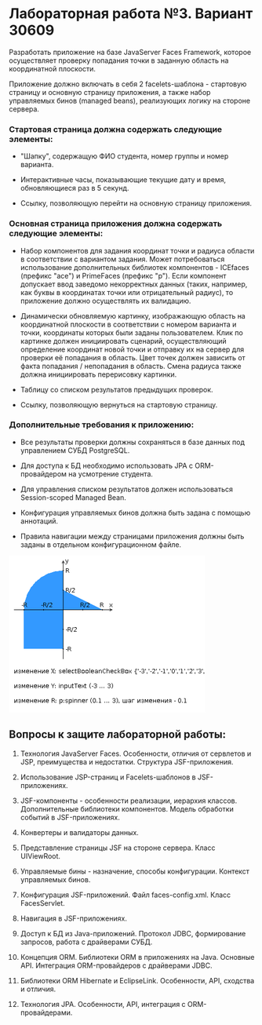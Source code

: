 # Лабораторная работа №3. Вариант 30609

Разработать приложение на базе JavaServer Faces Framework, которое осуществляет проверку попадания точки в заданную область на координатной плоскости.

Приложение должно включать в себя 2 facelets-шаблона - стартовую страницу и основную страницу приложения, а также набор управляемых бинов (managed beans), реализующих логику на стороне сервера.


### Стартовая страница должна содержать следующие элементы:

* "Шапку", содержащую ФИО студента, номер группы и номер варианта.

* Интерактивные часы, показывающие текущие дату и время, обновляющиеся раз в 5 секунд.

* Ссылку, позволяющую перейти на основную страницу приложения.

### Основная страница приложения должна содержать следующие элементы:

* Набор компонентов для задания координат точки и радиуса области в соответствии с вариантом задания. Может потребоваться использование дополнительных библиотек компонентов - ICEfaces (префикс "ace") и PrimeFaces (префикс "p"). Если компонент допускает ввод заведомо некорректных данных (таких, например, как буквы в координатах точки или отрицательный радиус), то приложение должно осуществлять их валидацию.

* Динамически обновляемую картинку, изображающую область на координатной плоскости в соответствии с номером варианта и точки, координаты которых были заданы пользователем. Клик по картинке должен инициировать сценарий, осуществляющий определение координат новой точки и отправку их на сервер для проверки её попадания в область. Цвет точек должен зависить от факта попадания / непопадания в область. Смена радиуса также должна инициировать перерисовку картинки.
* Таблицу со списком результатов предыдущих проверок.

* Ссылку, позволяющую вернуться на стартовую страницу.

### Дополнительные требования к приложению:

* Все результаты проверки должны сохраняться в базе данных под управлением СУБД PostgreSQL.

* Для доступа к БД необходимо использовать JPA с ORM-провайдером на усмотрение студента.

* Для управления списком результатов должен использоваться Session-scoped Managed Bean.

* Конфигурация управляемых бинов должна быть задана с помощью аннотаций.

* Правила навигации между страницами приложения должны быть заданы в отдельном конфигурационном файле.

![Image](./areas.png)

## Вопросы к защите лабораторной работы:

1. Технология JavaServer Faces. Особенности, отличия от сервлетов и JSP, преимущества и недостатки. Структура JSF-приложения.

1. Использование JSP-страниц и Facelets-шаблонов в JSF-приложениях.

1. JSF-компоненты - особенности реализации, иерархия классов. Дополнительные библиотеки компонентов. Модель обработки событий в JSF-приложениях.

1. Конвертеры и валидаторы данных.

1. Представление страницы JSF на стороне сервера. Класс UIViewRoot.

1. Управляемые бины - назначение, способы конфигурации. Контекст управляемых бинов.

1. Конфигурация JSF-приложений. Файл faces-config.xml. Класс FacesServlet.

1. Навигация в JSF-приложениях.

1. Доступ к БД из Java-приложений. Протокол JDBC, формирование запросов, работа с драйверами СУБД.

1. Концепция ORM. Библиотеки ORM в приложениях на Java. Основные API. Интеграция ORM-провайдеров с драйверами JDBC.

1. Библиотеки ORM Hibernate и EclipseLink. Особенности, API, сходства и отличия.

1. Технология JPA. Особенности, API, интеграция с ORM-провайдерами.
